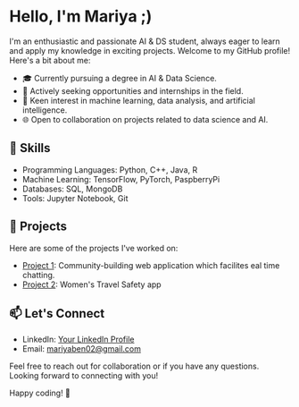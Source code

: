 # Hello, I'm Mariya ;)

I'm an enthusiastic and passionate AI & DS student, always eager to learn and apply my knowledge in exciting projects. Welcome to my GitHub profile! Here's a bit about me:

- 🎓 Currently pursuing a degree in AI & Data Science.
- 💼 Actively seeking opportunities and internships in the field.
- 🔬 Keen interest in machine learning, data analysis, and artificial intelligence.
- 🌐 Open to collaboration on projects related to data science and AI.

## 🚀 Skills

- Programming Languages: Python, C++, Java, R
- Machine Learning: TensorFlow, PyTorch, PaspberryPi
- Databases: SQL, MongoDB
- Tools: Jupyter Notebook, Git

## 🌱 Projects

Here are some of the projects I've worked on:

- [Project 1]((https://github.com/Mariyaben/CommuSpace_web_app)): Community-building web application which facilites eal time chatting.
- [Project 2](https://github.com/Mariyaben/SpotSafe_Women_Safety_App): Women's Travel Safety app

## 📫 Let's Connect

- LinkedIn: [Your LinkedIn Profile](link-to-linkedin)
- Email: mariyaben02@gmail.com

Feel free to reach out for collaboration or if you have any questions. Looking forward to connecting with you!

Happy coding! 🚀
